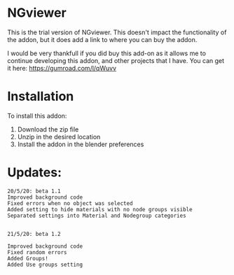 # NGviewer

This is the trial version of NGviewer. This doesn't impact the functionality of the addon, but it does add a link to where you can buy the addon.

I would be very thankfull if you did buy this add-on as it allows me to continue developing this addon, and other projects that I have.
You can get it here: https://gumroad.com/l/qWuvv

# Installation

To install this addon:

1. Download the zip file
2. Unzip in the desired location
3. Install the addon in the blender preferences

# Updates:

    20/5/20: beta 1.1
    Improved background code
    Fixed errors when no object was selected
    Added setting to hide materials with no node groups visible
    Separated settings into Material and Nodegroup categories


    21/5/20: beta 1.2

    Improved background code
    Fixed random errors
    Added Groups!
    Added Use groups setting
